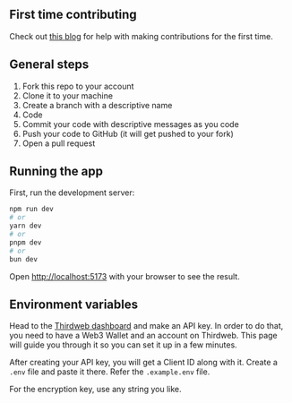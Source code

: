 ## First time contributing

Check out [this blog](https://electroblog.hashnode.dev/beginners-guide-to-github-opening-your-first-pull-request) for help with making contributions for the first time.

## General steps

1. Fork this repo to your account
2. Clone it to your machine
3. Create a branch with a descriptive name
4. Code
5. Commit your code with descriptive messages as you code
6. Push your code to GitHub (it will get pushed to your fork)
7. Open a pull request

## Running the app

First, run the development server:

```bash
npm run dev
# or
yarn dev
# or
pnpm dev
# or
bun dev
```

Open [http://localhost:5173](http://localhost:5173) with your browser to see the result.

## Environment variables

Head to the [Thirdweb dashboard](https://thirdweb.com/dashboard/settings) and make an API key. In order to do that, you need to have a Web3 Wallet and an account on Thirdweb. This page will guide you through it so you can set it up in a few minutes.

After creating your API key, you will get a Client ID along with it. Create a `.env` file and paste it there. Refer the `.example.env` file.

For the encryption key, use any string you like.
